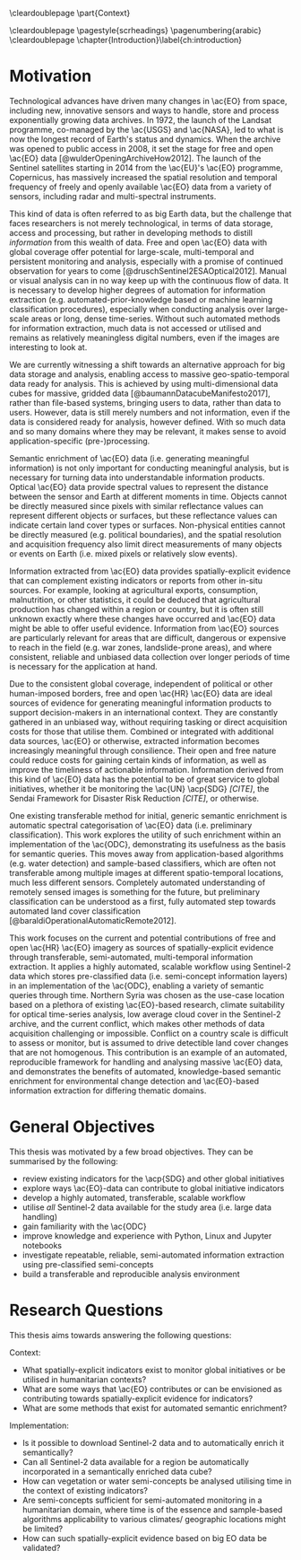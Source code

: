 \cleardoublepage
\part{Context}

\cleardoublepage
\pagestyle{scrheadings}
\pagenumbering{arabic}
\cleardoublepage
\chapter{Introduction}\label{ch:introduction}

# Motivation

Technological advances have driven many changes in \ac{EO} from space, including new, innovative sensors and ways to handle, store and process exponentially growing data archives. In 1972, the launch of the Landsat programme, co-managed by the \ac{USGS} and \ac{NASA}, led to what is now the longest record of Earth's status and dynamics. When the archive was opened to public access in 2008, it set the stage for free and open \ac{EO} data  [@wulderOpeningArchiveHow2012]. The launch of the Sentinel satellites starting in 2014 from the \ac{EU}'s \ac{EO} programme, Copernicus, has massively increased the spatial resolution and temporal frequency of freely and openly available \ac{EO} data from a variety of sensors, including radar and multi-spectral instruments.

This kind of data is often referred to as big Earth data, but the challenge that faces researchers is not merely technological, in terms of data storage, access and processing, but rather in developing methods to distill *information* from this wealth of data. Free and open \ac{EO} data with global coverage offer potential for large-scale, multi-temporal and persistent monitoring and analysis, especially with a promise of continued observation for years to come [@druschSentinel2ESAOptical2012]. Manual or visual analysis can in no way keep up with the continuous flow of data. It is necessary to develop higher degrees of automation for information extraction (e.g. automated-prior-knowledge based or machine learning classification procedures), especially when conducting analysis over large-scale areas or long, dense time-series. Without such automated methods for information extraction, much data is not accessed or utilised and remains as relatively meaningless digital numbers, even if the images are interesting to look at.

We are currently witnessing a shift towards an alternative approach for big data storage and analysis, enabling access to massive geo-spatio-temporal data ready for analysis. This is achieved by using multi-dimensional data cubes for massive, gridded data [@baumannDatacubeManifesto2017], rather than file-based systems, bringing users to data, rather than data to users.  However, data is still merely numbers and not information, even if the data is considered ready for analysis, however defined. With so much data and so many domains where they may be relevant, it makes sense to avoid application-specific (pre-)processing.

Semantic enrichment of \ac{EO} data (i.e. generating meaningful information) is not only important for conducting meaningful analysis, but is necessary for turning data into understandable information products. Optical \ac{EO} data provide spectral values to represent the distance between the sensor and Earth at different moments in time. Objects cannot be directly measured since pixels with similar reflectance values can represent different objects or surfaces, but these reflectance values can indicate certain land cover types or surfaces. Non-physical entities cannot be directly measured (e.g. political boundaries), and the spatial resolution and acquisition frequency also limit direct measurements of many objects or events on Earth (i.e. mixed pixels or relatively slow events).

Information extracted from \ac{EO} data provides spatially-explicit evidence that can complement existing indicators or reports from other in-situ sources. For example, looking at agricultural exports, consumption, malnutrition, or other statistics, it could be deduced that agricultural production has changed within a region or country, but it is often still unknown exactly where these changes have occurred and \ac{EO} data might be able to offer useful evidence. Information from \ac{EO} sources are particularly relevant for areas that are difficult, dangerous or expensive to reach in the field (e.g. war zones, landslide-prone areas), and where consistent, reliable and unbiased data collection over longer periods of time is necessary for the application at hand.

Due to the consistent global coverage, independent of political or other human-imposed borders, free and open \ac{HR} \ac{EO} data are ideal sources of evidence for generating meaningful information products to support decision-makers in an international context. They are constantly gathered in an unbiased way, without requiring tasking or direct acquisition costs for those that utilise them. Combined or integrated with additional data sources, \ac{EO} or otherwise, extracted information becomes increasingly meaningful through consilience. Their open and free nature could reduce costs for gaining certain kinds of information, as well as improve the timeliness of actionable information. Information derived from this kind of \ac{EO} data has the potential to be of great service to global initiatives, whether it be monitoring the \ac{UN} \acp{SDG} *[CITE]*, the Sendai Framework for Disaster Risk Reduction *[CITE]*, or otherwise.

One existing transferable method for initial, generic semantic enrichment is automatic spectral categorisation of \ac{EO} data (i.e. preliminary classification). This work explores the utility of such enrichment within an implementation of the \ac{ODC}, demonstrating its usefulness as the basis for semantic queries. This moves away from application-based algorithms (e.g. water detection) and sample-based classifiers, which are often not transferable among multiple images at different spatio-temporal locations, much less different sensors. Completely automated understanding of remotely sensed images is something for the future, but preliminary classification can be understood as a first, fully automated step towards automated land cover classification [@baraldiOperationalAutomaticRemote2012].

This work focuses on the current and potential contributions of free and open \ac{HR} \ac{EO} imagery as sources of spatially-explicit evidence through transferable, semi-automated, multi-temporal information extraction. It applies a highly automated, scalable workflow using Sentinel-2 data which stores pre-classified data (i.e. semi-concept information layers) in an implementation of the \ac{ODC}, enabling a variety of semantic queries through time. Northern Syria was chosen as the use-case location based on a plethora of existing \ac{EO}-based research, climate suitability for optical time-series analysis, low average cloud cover in the Sentinel-2 archive, and the current conflict, which makes other methods of data acquisition challenging or impossible. Conflict on a country scale is difficult to assess or monitor, but is assumed to drive detectible land cover changes that are not homogenous. This contribution is an example of an automated, reproducible framework for handling and analysing massive \ac{EO} data, and demonstrates the benefits of automated, knowledge-based semantic enrichment for environmental change detection and \ac{EO}-based information extraction for differing thematic domains.


# General Objectives

This thesis was motivated by a few broad objectives. They can be summarised by the following:

- review existing indicators for the \acp{SDG} and other global initiatives
- explore ways \ac{EO}-data can contribute to global initiative indicators
- develop a highly automated, transferable, scalable workflow
- utilise *all* Sentinel-2 data available for the study area (i.e. large data handling)
- gain familiarity with the \ac{ODC}
- improve knowledge and experience with Python, Linux and Jupyter notebooks
- investigate repeatable, reliable, semi-automated information extraction using pre-classified semi-concepts
- build a transferable and reproducible analysis environment


# Research Questions

This thesis aims towards answering the following questions:

Context:
- What spatially-explicit indicators exist to monitor global initiatives or be utilised in humanitarian contexts?
- What are some ways that \ac{EO} contributes or can be envisioned as contributing towards spatially-explicit evidence for indicators?
- What are some methods that exist for automated semantic enrichment?

Implementation:
- Is it possible to download Sentinel-2 data and to automatically enrich it semantically?
- Can all Sentinel-2 data available for a region be automatically incorporated in a semantically enriched data cube?
- How can vegetation or water semi-concepts be analysed utilising time in the context of existing indicators?
- Are semi-concepts sufficient for semi-automated monitoring in a humanitarian domain, where time is of the essence and sample-based algorithms applicability to various climates/ geographic locations might be limited?
- How can such spatially-explicit evidence based on big EO data be validated?

